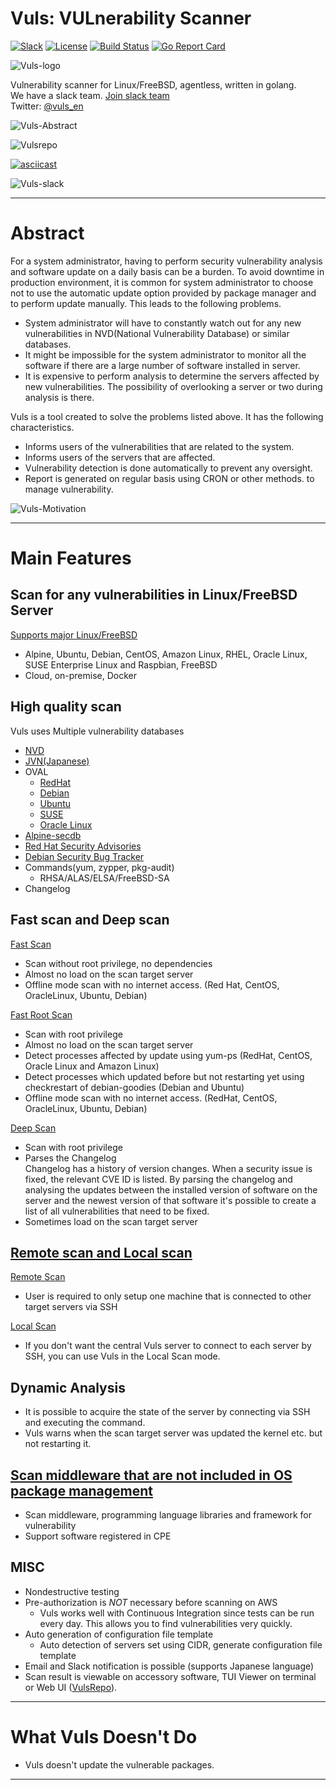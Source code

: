 # Vuls: VULnerability Scanner

[![Slack](https://img.shields.io/badge/slack-join-blue.svg)](http://goo.gl/forms/xm5KFo35tu)
[![License](https://img.shields.io/github/license/future-architect/vuls.svg?style=flat-square)](https://github.com/future-architect/vuls/blob/master/LICENSE)
[![Build Status](https://travis-ci.org/future-architect/vuls.svg?branch=master)](https://travis-ci.org/future-architect/vuls)
[![Go Report Card](https://goreportcard.com/badge/github.com/future-architect/vuls)](https://goreportcard.com/report/github.com/future-architect/vuls)


![Vuls-logo](img/vuls_logo.png)  

Vulnerability scanner for Linux/FreeBSD, agentless, written in golang.  
We have a slack team. [Join slack team](http://goo.gl/forms/xm5KFo35tu)  
Twitter: [@vuls_en](https://twitter.com/vuls_en)

![Vuls-Abstract](img/vuls-abstract.png)

![Vulsrepo](https://raw.githubusercontent.com/usiusi360/vulsrepo/master/gallery/demo.gif)

[![asciicast](https://asciinema.org/a/3y9zrf950agiko7klg8abvyck.png)](https://asciinema.org/a/3y9zrf950agiko7klg8abvyck)

![Vuls-slack](img/vuls-slack-en.png)

----

# Abstract

For a system administrator, having to perform security vulnerability analysis and software update on a daily basis can be a burden.
To avoid downtime in production environment, it is common for system administrator to choose not to use the automatic update option provided by package manager and to perform update manually.
This leads to the following problems.
- System administrator will have to constantly watch out for any new vulnerabilities in NVD(National Vulnerability Database) or similar databases.
- It might be impossible for the system administrator to monitor all the software if there are a large number of software installed in server.
- It is expensive to perform analysis to determine the servers affected by new vulnerabilities. The possibility of overlooking a server or two during analysis is there.


Vuls is a tool created to solve the problems listed above. It has the following characteristics.
- Informs users of the vulnerabilities that are related to the system.
- Informs users of the servers that are affected.
- Vulnerability detection is done automatically to prevent any oversight.
- Report is generated on regular basis using CRON or other methods. to manage vulnerability.

![Vuls-Motivation](img/vuls-motivation.png)

----

# Main Features

## Scan for any vulnerabilities in Linux/FreeBSD Server

[Supports major Linux/FreeBSD](https://vuls.io/docs/en/supported-os.html)
- Alpine, Ubuntu, Debian, CentOS, Amazon Linux, RHEL, Oracle Linux, SUSE Enterprise Linux and Raspbian, FreeBSD
- Cloud, on-premise, Docker

##  High quality scan

Vuls uses Multiple vulnerability databases
- [NVD](https://nvd.nist.gov/)
- [JVN(Japanese)](http://jvndb.jvn.jp/apis/myjvn/)
- OVAL
	- [RedHat](https://www.redhat.com/security/data/oval/)
	- [Debian](https://www.debian.org/security/oval/)
	- [Ubuntu](https://people.canonical.com/~ubuntu-security/oval/)
	- [SUSE](http://ftp.suse.com/pub/projects/security/oval/)
	- [Oracle Linux](https://linux.oracle.com/security/oval/)
- [Alpine-secdb](https://git.alpinelinux.org/cgit/alpine-secdb/)
- [Red Hat Security Advisories](https://access.redhat.com/security/security-updates/)
- [Debian Security Bug Tracker](https://security-tracker.debian.org/tracker/)
- Commands(yum, zypper, pkg-audit)
	- RHSA/ALAS/ELSA/FreeBSD-SA
- Changelog

## Fast scan and Deep scan

[Fast Scan](https://vuls.io/docs/en/architecture-fast-scan.html)
- Scan without root privilege, no dependencies
- Almost no load on the scan target server
- Offline mode scan with no internet access. (Red Hat, CentOS, OracleLinux, Ubuntu, Debian)

[Fast Root Scan](https://vuls.io/docs/en/architecture-fast-root-scan.html)
- Scan with root privilege
- Almost no load on the scan target server
- Detect processes affected by update using yum-ps (RedHat, CentOS, Oracle Linux and Amazon Linux)
- Detect processes which updated before but not restarting yet using checkrestart of debian-goodies (Debian and Ubuntu)
- Offline mode scan with no internet access. (RedHat, CentOS, OracleLinux, Ubuntu, Debian)

[Deep Scan](https://vuls.io/docs/en/architecture-deep-scan.html)
- Scan with root privilege
- Parses the Changelog  
    Changelog has a history of version changes. When a security issue is fixed, the relevant CVE ID is listed.
    By parsing the changelog and analysing the updates between the installed version of software on the server and the newest version of that software
    it's possible to create a list of all vulnerabilities that need to be fixed.
- Sometimes load on the scan target server

## [Remote scan and Local scan](https://vuls.io/docs/en/architecture-remote-local.html)

[Remote Scan](https://vuls.io/docs/en/architecture-remote-scan.html)
- User is required to only setup one machine that is connected to other target servers via SSH

[Local Scan](https://vuls.io/docs/en/architecture-local-scan.html)
- If you don't want the central Vuls server to connect to each server by SSH, you can use Vuls in the Local Scan mode.

## **Dynamic** Analysis

- It is possible to acquire the state of the server by connecting via SSH and executing the command. 
- Vuls warns when the scan target server was updated the kernel etc. but not restarting it.

## [Scan middleware that are not included in OS package management](https://vuls.io/docs/en/usage-scan-non-os-packages.html)

- Scan middleware, programming language libraries and framework for vulnerability
- Support software registered in CPE

## MISC

- Nondestructive testing
- Pre-authorization is *NOT* necessary before scanning on AWS
	- Vuls works well with Continuous Integration since tests can be run every day. This allows you to find vulnerabilities very quickly.
- Auto generation of configuration file template
	- Auto detection of servers set using CIDR, generate configuration file template
- Email and Slack notification is possible (supports Japanese language)
- Scan result is viewable on accessory software, TUI Viewer on terminal or Web UI ([VulsRepo](https://github.com/usiusi360/vulsrepo)).

----

# What Vuls Doesn't Do

- Vuls doesn't update the vulnerable packages.

----